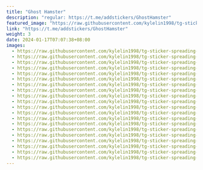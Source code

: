 ```yaml
---
title: "Ghost Hamster"
description: "regular: https://t.me/addstickers/GhostHamster"
featured_image: "https://raw.githubusercontent.com/kylelin1998/tg-sticker-spreading-worldwide-images/main/img/a4d8be2c-3dbe-4b32-9e2f-f8076bdf365e.jpg"
link: "https://t.me/addstickers/GhostHamster"
weight: 3
date: 2024-01-17T07:07:38+08:00
images:
  - https://raw.githubusercontent.com/kylelin1998/tg-sticker-spreading-worldwide-images/main/img/a4d8be2c-3dbe-4b32-9e2f-f8076bdf365e.jpg
  - https://raw.githubusercontent.com/kylelin1998/tg-sticker-spreading-worldwide-images/main/img/f59b18ba-e272-4ef8-9500-ded3f14a2ff9.jpg
  - https://raw.githubusercontent.com/kylelin1998/tg-sticker-spreading-worldwide-images/main/img/5b1e3e9c-773c-44bf-9920-394f2f49cd02.jpg
  - https://raw.githubusercontent.com/kylelin1998/tg-sticker-spreading-worldwide-images/main/img/c03e1acd-8bc2-4173-9cd4-069e91752ef9.jpg
  - https://raw.githubusercontent.com/kylelin1998/tg-sticker-spreading-worldwide-images/main/img/fed789fe-ae58-44f3-8f61-2a7fbce80bb2.jpg
  - https://raw.githubusercontent.com/kylelin1998/tg-sticker-spreading-worldwide-images/main/img/70910ab1-beb9-4a41-91d6-789f4fff75b1.jpg
  - https://raw.githubusercontent.com/kylelin1998/tg-sticker-spreading-worldwide-images/main/img/35fb5ac0-54a8-40bb-ba48-c76fda76255d.jpg
  - https://raw.githubusercontent.com/kylelin1998/tg-sticker-spreading-worldwide-images/main/img/064e426e-0c7d-4652-a1fd-68d581c7e640.jpg
  - https://raw.githubusercontent.com/kylelin1998/tg-sticker-spreading-worldwide-images/main/img/b1fd8671-ab12-491a-8b81-e5ec44a326d2.jpg
  - https://raw.githubusercontent.com/kylelin1998/tg-sticker-spreading-worldwide-images/main/img/ad387101-be45-4409-b028-b3f909bc868d.jpg
  - https://raw.githubusercontent.com/kylelin1998/tg-sticker-spreading-worldwide-images/main/img/75ad2941-0d47-4f34-a958-74b1e067c823.jpg
  - https://raw.githubusercontent.com/kylelin1998/tg-sticker-spreading-worldwide-images/main/img/f0796270-d4d8-458f-be8e-0d06eea86339.jpg
  - https://raw.githubusercontent.com/kylelin1998/tg-sticker-spreading-worldwide-images/main/img/c3711fa9-3171-432a-b3d9-53109d07bffa.jpg
  - https://raw.githubusercontent.com/kylelin1998/tg-sticker-spreading-worldwide-images/main/img/ca785046-d41a-49e7-8636-b059886148e5.jpg
  - https://raw.githubusercontent.com/kylelin1998/tg-sticker-spreading-worldwide-images/main/img/e7492d51-ad24-4962-a755-0cb6d44da65c.jpg
  - https://raw.githubusercontent.com/kylelin1998/tg-sticker-spreading-worldwide-images/main/img/d6c54257-3d9f-4fe9-9a00-9c0dad9288ba.jpg
  - https://raw.githubusercontent.com/kylelin1998/tg-sticker-spreading-worldwide-images/main/img/955506c5-a6c2-4409-942b-cd541f7b2dab.jpg
  - https://raw.githubusercontent.com/kylelin1998/tg-sticker-spreading-worldwide-images/main/img/9ec12cbe-b6ef-47c8-87c8-6bbf1bb73d96.jpg
  - https://raw.githubusercontent.com/kylelin1998/tg-sticker-spreading-worldwide-images/main/img/aa010d2b-55ae-4066-af1e-60c5cbc3b5bf.jpg
  - https://raw.githubusercontent.com/kylelin1998/tg-sticker-spreading-worldwide-images/main/img/748deead-180c-441e-a222-c7929143f0da.jpg
---
```

